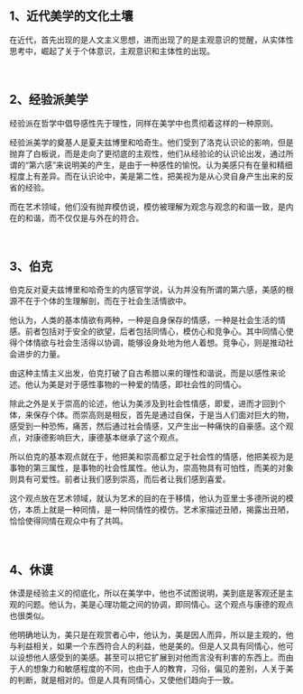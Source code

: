 <h2>1、近代美学的文化土壤</h2><p data-pid="-3eEguhG">在近代，首先出现的是人文主义思想，进而出现了的是主观意识的觉醒，从实体性思考中，崛起了关于个体意识，主观意识和主体性的出现。</p><p><br></p><h2>2、经验派美学</h2><p data-pid="wBVOFv6d">经验派在哲学中倡导感性先于理性，同样在美学中也贯彻着这样的一种原则。</p><p data-pid="XU_C5pGP">经验派美学的奠基人是夏夫兹博里和哈奇生。他们受到了洛克认识论的影响，但是抛弃了白板说，而是走向了更彻底的主观性，他们从经验论的认识论出发，通过所谓的“第六感”来说明美的产生，是由于一种感性的愉悦。认为美感只有在量和精细程度上有差异。而在认识论中，美是第二性，把美视为是从心灵自身产生出来的反省的经验。</p><p data-pid="BlUVFCol">而在艺术领域，他们没有抛弃模仿说，模仿被理解为观念与观念的和谐一致，是内在的和谐，而不仅仅是与外在的符合。</p><p><br></p><h2>3、伯克</h2><p data-pid="4bGE4Crh">伯克反对夏夫兹博里和哈奇生的内感官学说，认为并没有所谓的第六感，美感的根源不在于个体的生理解剖，而在于社会生活情欲中。</p><p data-pid="HQAHC4tA">他认为，人类的基本情欲有两种，一种是自身保存的情感，一种是社会生活的情感。前者包括对于安全的欲望，后者包括同情心，模仿心和竞争心。其中同情心使得个体情欲与社会生活得以协调，能够设身处地为他人着想。竞争心，则是推动社会进步的力量。</p><p data-pid="B9nbc0K8">由这种主情主义出发，伯克打破了自古希腊以来的理性和谐说，而是以感性来论述。他认为美是对于感性事物的一种爱的情感，即社会性的同情心。</p><p data-pid="hg8_4Gcu">除此之外是关于崇高的论述，他认为美涉及到社会性情感，即爱，进而才回到个体，来保存个体。而崇高则是相反，首先是通过自保，于是当人们面对巨大的物，感受到一种恐怖，痛苦，然后通过社会情感，又产生出一种痛快的自豪感。这个观点，对康德影响巨大，康德基本继承了这个观点。</p><p data-pid="4rb3_MnZ">所以伯克的基本观点就在于，他把美和崇高都立足于社会性的情感，他把美视为是事物的第三属性，是事物的社会性属性。他认为，崇高物具有可怕性，而美的对象则具有可爱性。前者让我们感到崇高，而后者让我们感到喜爱。</p><p data-pid="R-NRTtQW">这个观点放在艺术领域，就认为艺术的目的在于移情，他认为亚里士多德所说的模仿，本质上就是一种同情，是一种同情性的模仿。艺术家描述丑陋，揭露出丑陋，恰恰使得同情在观众中有了共鸣。</p><p><br></p><h2>4、休谟</h2><p data-pid="7QrJ5-Ng">休谟是经验主义的彻底化，所以在美学中，他也不试图说明，美到底是客观还是主观的问题。他认为，美是心理功能之间的协调，即同情心。这个观点与康德的观点也很类似。</p><p data-pid="D0fA5P4I">他明确地认为，美只是在观赏者心中，他认为，美是因人而异，所以是主观的，他与利益相关，如果一个东西符合人的利益，他是美的。但是人又具有同情心，他可以设想他人感受到的美感。甚至可以把它扩展到对他而言没有利害的东西上。而由于人的想象力和敏感程度的不同，也由于人的教育，习俗，偏见的差别，人关于美的判断，就是相对的。但是人具有同情心，又使他们趋向于一致。</p><p></p>